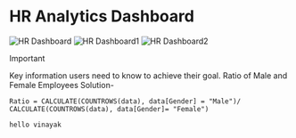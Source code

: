 # HR Analytics Dashboard
![HR Dashboard](https://github.com/goyalvinayak/Power-BI-Projects/assets/110285605/eb46aaa8-1312-4f67-96d7-00f8c020d39d)
![HR Dashboard1](https://github.com/goyalvinayak/Power-BI-Projects/assets/110285605/83af5421-6152-474f-af4b-fffedfbceb14)
![HR Dashboard2](https://github.com/goyalvinayak/Power-BI-Projects/assets/110285605/7b1657c0-e572-46e6-bbda-05272cd09825)


> [!IMPORTANT]
> Key information users need to know to achieve their goal.
Ratio of Male and Female Employees
Solution-
```
Ratio = CALCULATE(COUNTROWS(data), data[Gender] = "Male")/ CALCULATE(COUNTROWS(data), data[Gender]= "Female")

hello vinayak
```

